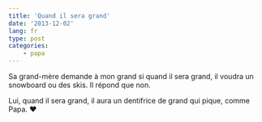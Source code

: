 ```yaml
---
title: 'Quand il sera grand'
date: '2013-12-02'
lang: fr
type: post
categories:
    - papa
---
```


Sa grand-mère demande à mon grand si quand il sera grand, il voudra un snowboard ou des skis. Il répond que non.

Lui, quand il sera grand, il aura un dentifrice de grand qui pique, comme Papa. ♥

